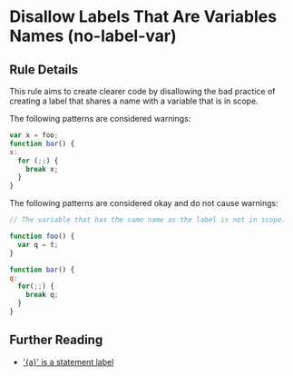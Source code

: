 # Disallow Labels That Are Variables Names (no-label-var)

## Rule Details

This rule aims to create clearer code by disallowing the bad practice of creating a label that shares a name with a variable that is in scope.

The following patterns are considered warnings:

```js
var x = foo;
function bar() {
x:
  for (;;) {
    break x;
  }
}
```

The following patterns are considered okay and do not cause warnings:

```js
// The variable that has the same name as the label is not in scope.

function foo() {
  var q = t;
}

function bar() {
q:
  for(;;) {
    break q;
  }
}
```

## Further Reading

* ['{a}' is a statement label](http://jslinterrors.com/a-is-a-statement-label/)
